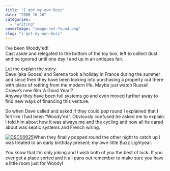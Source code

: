 ```yaml
---
title: "I got my own Buzz"
date: "2006-10-26"
categories: 
  - "writing"
coverImage: "image-not-found.png"
slug: "i-got-my-own-buzz"
---
```


I’ve been Woody'ed!  
Cast aside and relegated to the bottom of the toy box, left to collect dust and be ignored until one day I end up in an antiques fair.

Let me explain the story.  
Dave (aka Goose) and Serena took a holiday in France during the summer and since then they have been looking into purchasing a property out there with plans of retiring from the modern life. Maybe just watch Russell Crowe’s new film ‘A Good Year’?  
Anyway they have been full systems go and even moved further away to find new ways of financing this venture.

So when Dave called and asked if they could pop round I explained that I felt like I had been “Woody'ed”. Obviously confused he asked me to explain.  
I told him about how it was always me and the cycling and now all he cared about was septic systems and French wiring.

[![DSC00025](images/279037621_54dd372bb1_m.jpg)](http://www.flickr.com/photos/funkylarma/279037621/ "Photo Sharing")When they finally popped round the other night to catch up I was treated to an early birthday present; my own little Buzz Lightyear.

You know that I’m only joking and I wish both of you the best of luck. If you ever get a place sorted and it all pans out remember to make sure you have a little room just for Woody!
